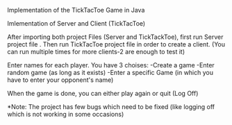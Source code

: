 Implementation of the TickTacToe Game in Java

Imlementation of Server and Client (TickTacToe)

After importing both project Files (Server and TickTackToe), first run Server project file . Then run TickTacToe project file in order to create a client. (You can run multiple times for more clients-2 are enough to test it)

Enter names for each player.
You have 3 choises: 
-Create a game
-Enter random game (as long as it exists)
-Enter  a specific Game (in which you have to enter your opponent's name)

When the game is done, you can either play again or quit (Log Off)


*Note:
The project has few bugs which need to be fixed (like logging off which is not working in some occasions)
